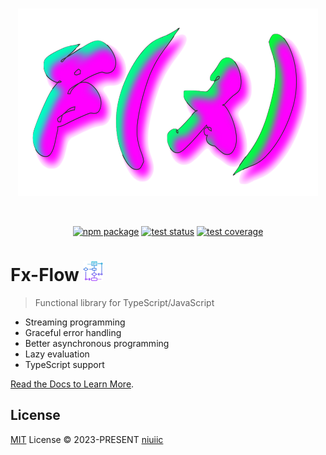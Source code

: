 <br/>

<p align="center">
  <a href="https://fx-flow.niuiic.com" target="_blank" rel="noopener noreferrer">
    <img id="flow-logo" width="480" height="300" src="./packages/doc/docs/public/logo.jpeg" alt="Logo">
  </a>
</p>

<br/>

<p align="center">
  <a href="https://npmjs.com/package/fx-flow"><img src="https://img.shields.io/npm/v/fx-flow.svg" alt="npm package"></a>
  <a href="https://github.com/niuiic/fx-flow/tree/main/.github/workflows/test.yml"><img src="https://github.com/niuiic/fx-flow/actions/workflows/test.yml/badge.svg" alt="test status"></a>
  <a href="https://github.com/niuiic/fx-flow/tree/main/.github/workflows/coverage.yml"><img src="https://github.com/niuiic/fx-flow/blob/coverage/badge-statements.svg" alt="test coverage"></a>
</p>

# Fx-Flow <img width="32" src="./packages/doc/docs/public/flow.svg"/>

> Functional library for TypeScript/JavaScript

- Streaming programming
- Graceful error handling
- Better asynchronous programming
- Lazy evaluation
- TypeScript support

[Read the Docs to Learn More](https://fx-flow.niuiic.com).

## License

[MIT](LICENSE) License © 2023-PRESENT [niuiic](https://github.com/niuiic)
